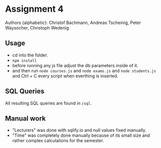 # Assignment 4

Authors (alphabetic):
Christof Bachmann, Andreas Tscheinig, Peter Waysocher, Christoph Wedenig

## Usage

- cd into the folder.
- ``` npm install ```
- before running any js file adjust the db parameters inside of it.
- and then run
``` node courses.js ``` and ``` node exams.js ``` and ``` node students.js ``` and Ctrl + C every script when everthing is inserted.


## SQL Queries

All resulting SQL queries are found in ```/sql```.

## Manual work

- "Lecturers" was done with sqlify.io and null values fixed manually.
- "Time" was completely done manually because of its small size and rather complex calculations for the semester.
